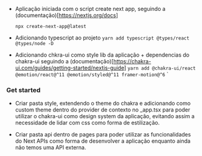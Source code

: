 - Aplicação iniciada com o script create next app, seguindo a (documentação)[https://nextjs.org/docs]

  ```npx create-next-app@latest```

- Adicionando typescript ao projeto
  ```yarn add typescript @types/react @types/node -D```

- Adicionando chkra-ui como style lib da aplicação + dependencias do chakra-ui seguindo a (documentação)[https://chakra-ui.com/guides/getting-started/nextjs-guide]
  ```yarn add @chakra-ui/react @emotion/react@^11 @emotion/styled@^11 framer-motion@^6```
`

### Get started

- Criar pasta style, extendendo o theme do chakra e adicionando como custom theme dentro do provider de contexto no _app.tsx para poder
utilizar o chakra-ui como design system da aplicação, evitando assim
a necessidade de lidar com css como forma de estilização.

- Criar pasta api dentro de pages para poder utilizar as funcionalidades do Next APIs como forma de desenvolver a aplicação enquanto ainda não temos uma API externa.

